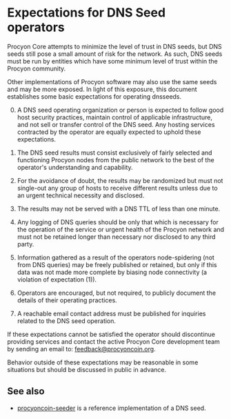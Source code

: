 Expectations for DNS Seed operators
====================================

Procyon Core attempts to minimize the level of trust in DNS seeds,
but DNS seeds still pose a small amount of risk for the network.
As such, DNS seeds must be run by entities which have some minimum
level of trust within the Procyon community.

Other implementations of Procyon software may also use the same
seeds and may be more exposed. In light of this exposure, this
document establishes some basic expectations for operating dnsseeds.

0. A DNS seed operating organization or person is expected to follow good
host security practices, maintain control of applicable infrastructure,
and not sell or transfer control of the DNS seed. Any hosting services
contracted by the operator are equally expected to uphold these expectations.

1. The DNS seed results must consist exclusively of fairly selected and
functioning Procyon nodes from the public network to the best of the
operator's understanding and capability.

2. For the avoidance of doubt, the results may be randomized but must not
single-out any group of hosts to receive different results unless due to an
urgent technical necessity and disclosed.

3. The results may not be served with a DNS TTL of less than one minute.

4. Any logging of DNS queries should be only that which is necessary
for the operation of the service or urgent health of the Procyon
network and must not be retained longer than necessary nor disclosed
to any third party.

5. Information gathered as a result of the operators node-spidering
(not from DNS queries) may be freely published or retained, but only
if this data was not made more complete by biasing node connectivity
(a violation of expectation (1)).

6. Operators are encouraged, but not required, to publicly document the
details of their operating practices.

7. A reachable email contact address must be published for inquiries
related to the DNS seed operation.

If these expectations cannot be satisfied the operator should
discontinue providing services and contact the active Procyon
Core development team by sending an email to:
[feedback@procyoncoin.org](mailto:feedback@procyoncoin.org).

Behavior outside of these expectations may be reasonable in some
situations but should be discussed in public in advance.

See also
----------
- [procyoncoin-seeder](https://github.com/ProcyonCoin/ProcyonCoonCoin-seeder) is a reference implementation of a DNS seed.
